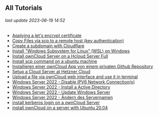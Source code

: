 ## All Tutorials
###### last update 2023-06-19 14:52

- [Applying a let's encrypt certificate]
- [Copy Files via scp to a remote host (key authentication)]
- [Create a subdomain with Cloudflare]
- [Install "Windows Subsystem for Linux" (WSL) on Windows]
- [Install ownCloud Server on a Hcloud Server Full]
- [Install scp command on a ubuntu machine]
- [Installieren einer ownCloud App von einem privaten Github Repository]
- [Setup a Cloud Server at Hetzner Cloud]
- [Upload a file via ownCloud web interface and use it in terminal]
- [Windows Server 2022 - Disable IPV6 Network Connection(s)]
- [Windows Server 2022 - Install a Active Directory]
- [Windows Server 2022 - Update Windows Server]
- [Windows Server 2022 - Ändern des Servernamen]
- [install kerberos login on a ownCloud Server]
- [install ownCloud on a server with Ubuntu 20.04]

[Applying a let's encrypt certificate]: https://github.com/GeraldLeikam/tutorials/blob/master/let's_encrypt/applying_a_lets_encrypt_certificate.md
[Copy Files via scp to a remote host (key authentication)]: https://github.com/GeraldLeikam/tutorials/blob/master/linux/scp-copy_to_remote.md
[Create a subdomain with Cloudflare]: https://github.com/GeraldLeikam/tutorials/blob/master/cloudflare/create_a_new_subdomain.md
[Install "Windows Subsystem for Linux" (WSL) on Windows]: https://github.com/GeraldLeikam/tutorials/blob/master/windows/install_wsl_on_windows.md
[Install ownCloud Server on a Hcloud Server Full]: https://github.com/GeraldLeikam/tutorials/blob/master/ownCloud/install_owncloud_full.md
[Install scp command on a ubuntu machine]: https://github.com/GeraldLeikam/tutorials/blob/master/linux/install_scp_command_unbuntu.md
[Installieren einer ownCloud App von einem privaten Github Repository]: https://github.com/GeraldLeikam/tutorials/blob/master/ownCloud/install_app_from_github_private.md
[Setup a Cloud Server at Hetzner Cloud]: https://github.com/GeraldLeikam/tutorials/blob/master/hetzner/setup_a_cloud_server.md
[Upload a file via ownCloud web interface and use it in terminal]: https://github.com/GeraldLeikam/tutorials/blob/master/ownCloud/upload_a_file_via_webinterface_and_use_it_in_ssh_session.md
[Windows Server 2022 - Disable IPV6 Network Connection(s)]: https://github.com/GeraldLeikam/tutorials/blob/master/windows/server/2022/disable_ipv6_network.md
[Windows Server 2022 - Install a Active Directory]: https://github.com/GeraldLeikam/tutorials/blob/master/windows/server/2022/install_active_directory.md
[Windows Server 2022 - Update Windows Server]: https://github.com/GeraldLeikam/tutorials/blob/master/windows/server/2022/update_windows_server.md
[Windows Server 2022 - Ändern des Servernamen]: https://github.com/GeraldLeikam/tutorials/blob/master/windows/server/2022/change_server_name.md
[install kerberos login on a ownCloud Server]: https://github.com/GeraldLeikam/tutorials/blob/master/ownCloud/install_kerberos_login.md
[install ownCloud on a server with Ubuntu 20.04]: https://github.com/GeraldLeikam/tutorials/blob/master/ownCloud/install_owncloud_20.04_quick.md
